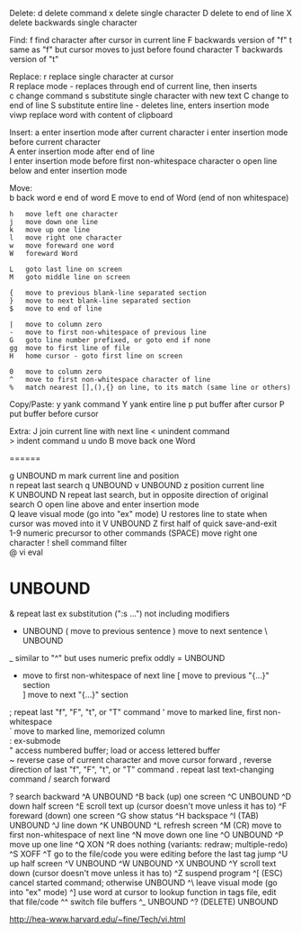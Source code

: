Delete:
	d	delete command
	x	delete single character
	D	delete to end of line
	X	delete backwards single character

Find:
	f	find character after cursor in current line
	F	backwards version of "f"
	t	same as "f" but cursor moves to just before found character	
	T	backwards version of "t"
	
	
Replace:
	r	replace single character at cursor	
	R	replace mode - replaces through end of current line, then inserts	
	c	change command
	s	substitute single character with new text
	C	change to end of line
	S	substitute entire line - deletes line, enters insertion mode	
	viwp	replace word with content of clipboard

Insert:
	a	enter insertion mode after current character
	i	enter insertion mode before current character	
	A	enter insertion mode after end of line	
	I	enter insertion mode before first non-whitespace character
	o	open line below and enter insertion mode

Move:	
	b	back word
	e	end of word
	E	move to end of Word (end of non whitespace)
	
	h	move left one character
	j	move down one line
	k	move up one line
	l	move right one character
	w	move foreward one word
	W	foreward Word
	
	L	goto last line on screen
	M	goto middle line on screen
	
	{	move to previous blank-line separated section	
	}	move to next blank-line separated section	
	$	move to end of line
	
	|	move to column zero
	-	move to first non-whitespace of previous line
	G	goto line number prefixed, or goto end if none
	gg	move to first line of file
	H	home cursor - goto first line on screen
	
	0	move to column zero
	^	move to first non-whitespace character of line
	%	match nearest [],(),{} on line, to its match (same line or others)

Copy/Paste:
	y	yank command
	Y	yank entire line
	p	put buffer after cursor
	P	put buffer before cursor

Extra:
	J	join current line with next line
	<	unindent command	
	>	indent command
	u	undo
	B	move back one Word

======





g	UNBOUND
m	mark current line and position	
n	repeat last search
q	UNBOUND
v	UNBOUND
z	position current line	
K	UNBOUND
N	repeat last search, but in opposite direction of original search
O	open line above and enter insertion mode	
Q	leave visual mode (go into "ex" mode)
U	restores line to state when cursor was moved into it
V	UNBOUND
Z	first half of quick save-and-exit	
1-9	numeric precursor to other commands	
 	(SPACE) move right one character
!	shell command filter	
@	vi eval	
#	UNBOUND
&	repeat last ex substitution (":s ...") not including modifiers
*	UNBOUND
(	move to previous sentence
)	move to next sentence
\	UNBOUND

_	similar to "^" but uses numeric prefix oddly
=	UNBOUND
+	move to first non-whitespace of next line
[	move to previous "{...}" section	
]	move to next "{...}" section	

;	repeat last "f", "F", "t", or "T" command
'	move to marked line, first non-whitespace	
`	move to marked line, memorized column	
:	ex-submode	
"	access numbered buffer; load or access lettered buffer	
~	reverse case of current character and move cursor forward
,	reverse direction of last "f", "F", "t", or "T" command
.	repeat last text-changing command
/	search forward	

?	search backward	
^A	UNBOUND
^B	back (up) one screen
^C	UNBOUND
^D	down half screen
^E	scroll text up (cursor doesn't move unless it has to)
^F	foreward (down) one screen
^G	show status
^H	backspace
^I	(TAB) UNBOUND
^J	line down
^K	UNBOUND
^L	refresh screen
^M	(CR) move to first non-whitespace of next line
^N	move down one line
^O	UNBOUND
^P	move up one line
^Q	XON
^R	does nothing (variants: redraw; multiple-redo)
^S	XOFF
^T	go to the file/code you were editing before the last tag jump
^U	up half screen
^V	UNBOUND
^W	UNBOUND
^X	UNBOUND
^Y	scroll text down (cursor doesn't move unless it has to)
^Z	suspend program
^[	(ESC) cancel started command; otherwise UNBOUND
^\	leave visual mode (go into "ex" mode)
^]	use word at cursor to lookup function in tags file, edit that file/code
^^	switch file buffers
^_	UNBOUND
^?	(DELETE) UNBOUND

http://hea-www.harvard.edu/~fine/Tech/vi.html
